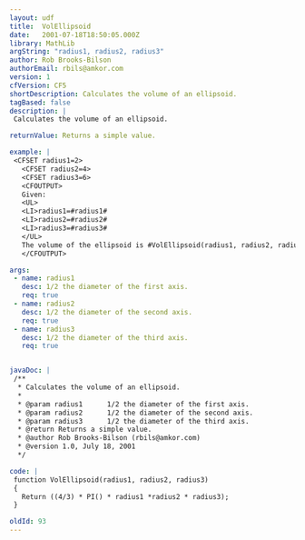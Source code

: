 ```yaml
---
layout: udf
title:  VolEllipsoid
date:   2001-07-18T18:50:05.000Z
library: MathLib
argString: "radius1, radius2, radius3"
author: Rob Brooks-Bilson
authorEmail: rbils@amkor.com
version: 1
cfVersion: CF5
shortDescription: Calculates the volume of an ellipsoid.
tagBased: false
description: |
 Calculates the volume of an ellipsoid.

returnValue: Returns a simple value.

example: |
 <CFSET radius1=2>
   <CFSET radius2=4>
   <CFSET radius3=6>
   <CFOUTPUT>
   Given:
   <UL>
   <LI>radius1=#radius1#
   <LI>radius2=#radius2#
   <LI>radius3=#radius3#
   </UL>
   The volume of the ellipsoid is #VolEllipsoid(radius1, radius2, radius3)#
   </CFOUTPUT>

args:
 - name: radius1
   desc: 1/2 the diameter of the first axis.
   req: true
 - name: radius2
   desc: 1/2 the diameter of the second axis.
   req: true
 - name: radius3
   desc: 1/2 the diameter of the third axis.
   req: true


javaDoc: |
 /**
  * Calculates the volume of an ellipsoid.
  * 
  * @param radius1      1/2 the diameter of the first axis. 
  * @param radius2      1/2 the diameter of the second axis. 
  * @param radius3      1/2 the diameter of the third axis. 
  * @return Returns a simple value. 
  * @author Rob Brooks-Bilson (rbils@amkor.com) 
  * @version 1.0, July 18, 2001 
  */

code: |
 function VolEllipsoid(radius1, radius2, radius3)
 {
   Return ((4/3) * PI() * radius1 *radius2 * radius3);
 }

oldId: 93
---
```


